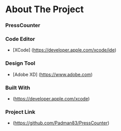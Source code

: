 # About The Project 

### PressCounter


### Code Editor

* [XCode] (https://developer.apple.com/xcode/ide)


### Design Tool

* [Adobe XD] (https://www.adobe.com)


### Built With

* (https://developer.apple.com/xcode)


### Project Link

* (https://github.com/Padman83/PressCounter)
